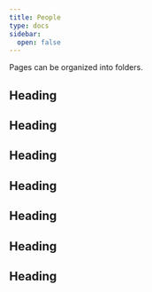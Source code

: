 ```yaml
---
title: People
type: docs
sidebar:
  open: false
---
```


Pages can be organized into folders.

## Heading

## Heading

## Heading

## Heading

## Heading

## Heading

## Heading
